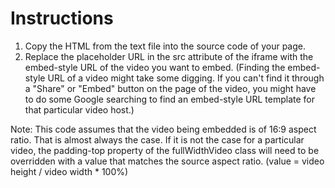 # Instructions

1. Copy the HTML from the text file into the source code of your page.
2. Replace the placeholder URL in the src attribute of the iframe with the embed-style URL of the video you want to embed. (Finding the embed-style URL of a video might take some digging. If you can't find it through a "Share" or "Embed" button on the page of the video, you might have to do some Google searching to find an embed-style URL template for that particular video host.)

Note: This code assumes that the video being embedded is of 16:9 aspect ratio. That is almost always the case. If it is not the case for a particular video, the padding-top property of the fullWidthVideo class will need to be overridden with a value that matches the source aspect ratio. (value = video height / video width * 100%)
